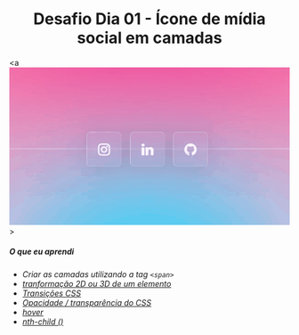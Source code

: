 <h1 align= "center">
  Desafio Dia 01 - Ícone de mídia social em camadas <a name="id01"></a>
</h1>

<a 
![](https://github.com/leokattah/30_dias_De_CSS/blob/main/assets/dia1.gif)>

##### O que eu aprendi

* *Criar as camadas utilizando a tag `<span>`*
* *[tranformação 2D ou 3D de um elemento](https://www.w3schools.com/cssref/css3_pr_transform.asp)*
* *[Transições CSS](https://www.w3schools.com/css/css3_transitions.asp)*
* *[Opacidade / transparência do CSS](https://www.w3schools.com/css/css_image_transparency.asp)*
* *[hover](https://www.w3schools.com/cssref/sel_hover.asp)*
* *[nth-child ()](https://www.w3schools.com/cssref/sel_nth-child.asp)*

